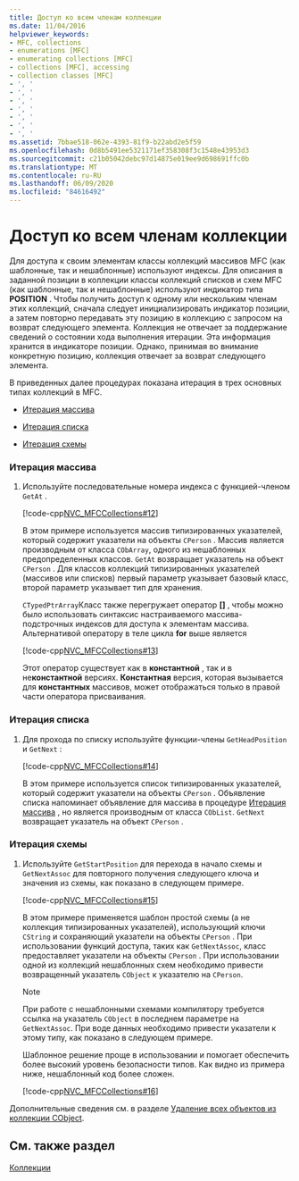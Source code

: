 ```yaml
---
title: Доступ ко всем членам коллекции
ms.date: 11/04/2016
helpviewer_keywords:
- MFC, collections
- enumerations [MFC]
- enumerating collections [MFC]
- collections [MFC], accessing
- collection classes [MFC]
- ', '
- ', '
- ', '
- ', '
- ', '
- ', '
- ', '
ms.assetid: 7bbae518-062e-4393-81f9-b22abd2e5f59
ms.openlocfilehash: 0d8b5491ee5321171ef358308f3c1548e43953d3
ms.sourcegitcommit: c21b05042debc97d14875e019ee9d698691ffc0b
ms.translationtype: MT
ms.contentlocale: ru-RU
ms.lasthandoff: 06/09/2020
ms.locfileid: "84616492"
---
```

# <a name="accessing-all-members-of-a-collection"></a>Доступ ко всем членам коллекции

Для доступа к своим элементам классы коллекций массивов MFC (как шаблонные, так и нешаблонные) используют индексы. Для описания в заданной позиции в коллекции классы коллекций списков и схем MFC (как шаблонные, так и нешаблонные) используют индикатор типа **POSITION** . Чтобы получить доступ к одному или нескольким членам этих коллекций, сначала следует инициализировать индикатор позиции, а затем повторно передавать эту позицию в коллекцию с запросом на возврат следующего элемента. Коллекция не отвечает за поддержание сведений о состоянии хода выполнения итерации. Эта информация хранится в индикаторе позиции. Однако, принимая во внимание конкретную позицию, коллекция отвечает за возврат следующего элемента.

В приведенных далее процедурах показана итерация в трех основных типах коллекций в MFC.

- [Итерация массива](#_core_to_iterate_an_array)

- [Итерация списка](#_core_to_iterate_a_list)

- [Итерация схемы](#_core_to_iterate_a_map)

### <a name="to-iterate-an-array"></a><a name="_core_to_iterate_an_array"></a>Итерация массива

1. Используйте последовательные номера индекса с функцией-членом `GetAt` .

   [!code-cpp[NVC_MFCCollections#12](codesnippet/cpp/accessing-all-members-of-a-collection_1.cpp)]

   В этом примере используется массив типизированных указателей, который содержит указатели на объекты `CPerson` . Массив является производным от класса `CObArray`, одного из нешаблонных предопределенных классов. `GetAt` возвращает указатель на объект `CPerson` . Для классов коллекций типизированных указателей (массивов или списков) первый параметр указывает базовый класс, второй параметр указывает тип для хранения.

   `CTypedPtrArray`Класс также перегружает оператор **[]** , чтобы можно было использовать синтаксис настраиваемого массива-подстрочных индексов для доступа к элементам массива. Альтернативой оператору в теле цикла **for** выше является

   [!code-cpp[NVC_MFCCollections#13](codesnippet/cpp/accessing-all-members-of-a-collection_2.cpp)]

   Этот оператор существует как в **константной** , так и в не**константной** версиях. **Константная** версия, которая вызывается для **константных** массивов, может отображаться только в правой части оператора присваивания.

### <a name="to-iterate-a-list"></a><a name="_core_to_iterate_a_list"></a> Итерация списка

1. Для прохода по списку используйте функции-члены `GetHeadPosition` и `GetNext` :

   [!code-cpp[NVC_MFCCollections#14](codesnippet/cpp/accessing-all-members-of-a-collection_3.cpp)]

   В этом примере используется список типизированных указателей, который содержит указатели на объекты `CPerson` . Объявление списка напоминает объявление для массива в процедуре [Итерация массива](#_core_to_iterate_an_array) , но является производным от класса `CObList`. `GetNext` возвращает указатель на объект `CPerson` .

### <a name="to-iterate-a-map"></a><a name="_core_to_iterate_a_map"></a> Итерация схемы

1. Используйте `GetStartPosition` для перехода в начало схемы и `GetNextAssoc` для повторного получения следующего ключа и значения из схемы, как показано в следующем примере.

   [!code-cpp[NVC_MFCCollections#15](codesnippet/cpp/accessing-all-members-of-a-collection_4.cpp)]

   В этом примере применяется шаблон простой схемы (а не коллекция типизированных указателей), использующий ключи `CString` и сохраняющий указатели на объекты `CPerson` . При использовании функций доступа, таких как `GetNextAssoc`, класс предоставляет указатели на объекты `CPerson` . При использовании одной из коллекций нешаблонных схем необходимо привести возвращенный указатель `CObject` к указателю на `CPerson`.

    > [!NOTE]
    >  При работе с нешаблонными схемами компилятору требуется ссылка на указатель `CObject` в последнем параметре на `GetNextAssoc`. При воде данных необходимо привести указатели к этому типу, как показано в следующем примере.

   Шаблонное решение проще в использовании и помогает обеспечить более высокий уровень безопасности типов. Как видно из примера ниже, нешаблонный код более сложен.

   [!code-cpp[NVC_MFCCollections#16](codesnippet/cpp/accessing-all-members-of-a-collection_5.cpp)]

Дополнительные сведения см. в разделе [Удаление всех объектов из коллекции CObject](deleting-all-objects-in-a-cobject-collection.md).

## <a name="see-also"></a>См. также раздел

[Коллекции](collections.md)
